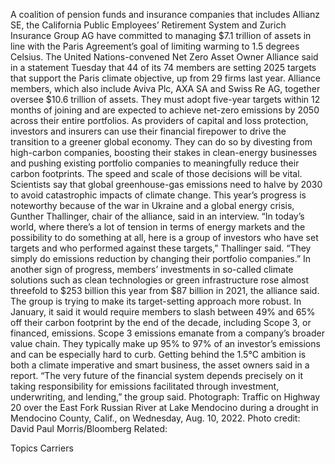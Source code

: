 A coalition of pension funds and insurance companies that includes Allianz SE, the California Public Employees’ Retirement System and Zurich Insurance Group AG have committed to managing $7.1 trillion of assets in line with the Paris Agreement’s goal of limiting warming to 1.5 degrees Celsius.
The United Nations-convened  Net Zero Asset Owner Alliance said in a statement Tuesday that 44 of its 74 members are setting 2025 targets that support the Paris climate objective, up from 29 firms last year. Alliance members, which also include Aviva Plc, AXA SA and Swiss Re AG, together oversee $10.6 trillion of assets. They must adopt five-year targets within 12 months of joining and are expected to achieve net-zero emissions by 2050 across their entire portfolios.
As providers of capital and loss protection, investors and insurers can use their financial firepower to drive the transition to a greener global economy. They can do so by divesting from high-carbon companies, boosting their stakes in clean-energy businesses and pushing existing portfolio companies to meaningfully reduce their carbon footprints. The speed and scale of those decisions will be vital. Scientists say that global greenhouse-gas emissions need to halve by 2030 to avoid catastrophic impacts of climate change.
This year’s progress is noteworthy because of the war in Ukraine and a global energy crisis, Gunther Thallinger, chair of the alliance, said in an interview.
“In today’s world, where there’s a lot of tension in terms of energy markets and the possibility to do something at all, here is a group of investors who have set targets and who performed against these targets,” Thallinger said. “They simply do emissions reduction by changing their portfolio companies.”
In another sign of progress, members’ investments in so-called climate solutions such as clean technologies or green infrastructure rose almost threefold to $253 billion this year from $87 billion in 2021, the alliance said.
The group is trying to make its target-setting approach more robust. In January, it said it would require members to slash between 49% and 65% off their carbon footprint by the end of the decade, including Scope 3, or financed, emissions.  Scope 3 emissions emanate from a company’s broader value chain. They typically make up 95% to 97% of an investor’s emissions and can be especially hard to curb.
Getting behind the 1.5°C ambition is both a climate imperative and smart business, the asset owners said in a report. “The very future of the financial system depends precisely on it taking responsibility for emissions facilitated through investment, underwriting, and lending,” the group said.
Photograph: Traffic on Highway 20 over the East Fork Russian River at Lake Mendocino during a drought in Mendocino County, Calif., on Wednesday, Aug. 10, 2022. Photo credit: David Paul Morris/Bloomberg
Related:

Topics
Carriers
